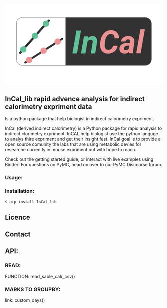 ![InCal](https://github.com/barel-mishal/incal_lib/blob/main/photos/logo.png?raw=true&s=200)

## InCal_lib rapid advence analysis for indirect calorimetry expriment data

Is a python package that help biologist in indirect calorimetry expriment.

InCal (derived indirect calorimetry) is a Python package for rapid analysis to indirect clorimetry expriment.
InCAL help biologist use the python languge to analys thire expriment and get their insight fest.
InCal goal is to provide a open source comunity the labs that are using metabolic devies for researche currently in mouse expriment but with hope to reach.

Check out the getting started guide, or interact with live examples using Binder! For questions on PyMC, head on over to our PyMC Discourse forum.

### Usage:

### Installation:

```
$ pip install InCal_lib
```

## Licence

## Contact

## API:

### READ:

FUNCTION: read_sable_calr_csv()

### MARKS TO GROUPBY:

link: custom_days()
